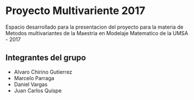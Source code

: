 # Proyecto Multivariente 2017

Espacio desarrollado para la presentacion del proyecto para la materia de Metodos multivariantes de la Maestria en Modelaje Matematico de la UMSA - 2017

## Integrantes del grupo

* Alvaro Chirino Gutierrez
* Marcelo Parraga
* Daniel Vargas
* Juan Carlos Quispe

